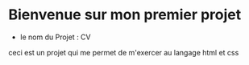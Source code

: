  # Bienvenue sur mon premier projet

 * le nom du Projet : CV

  ceci est un projet qui me permet de m'exercer au langage html et css
